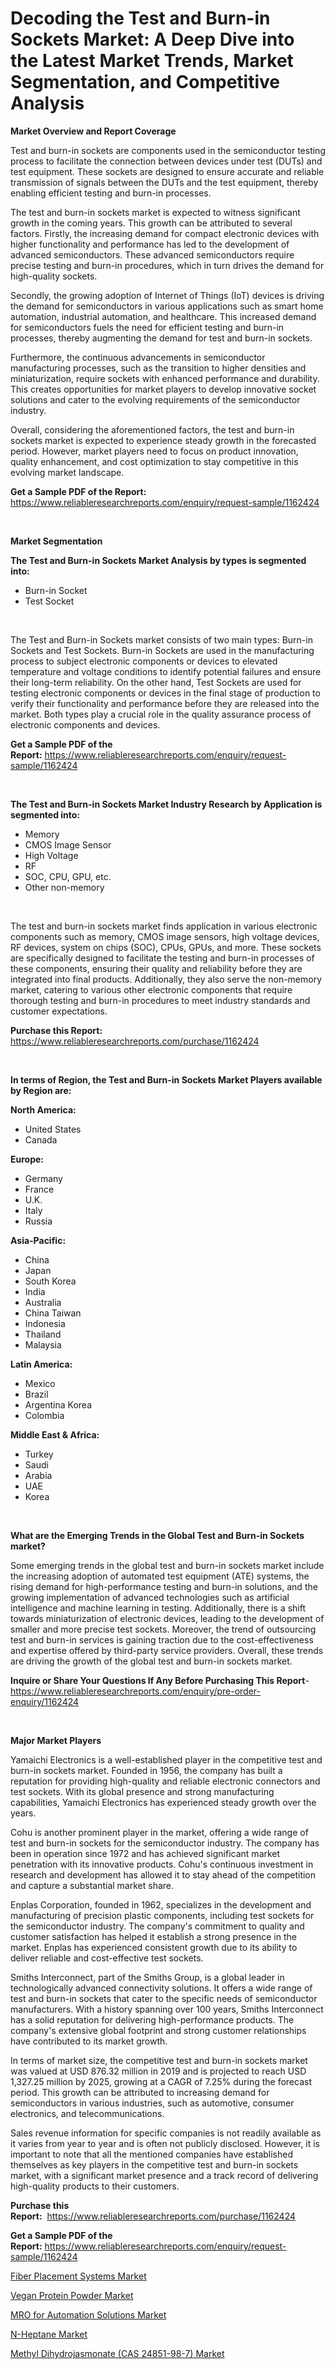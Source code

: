 <p><h1>Decoding the Test and Burn-in Sockets Market: A Deep Dive into the Latest Market Trends, Market Segmentation, and Competitive Analysis</h1></p><p><strong>Market Overview and Report Coverage</strong></p>
<p><p>Test and burn-in sockets are components used in the semiconductor testing process to facilitate the connection between devices under test (DUTs) and test equipment. These sockets are designed to ensure accurate and reliable transmission of signals between the DUTs and the test equipment, thereby enabling efficient testing and burn-in processes.</p><p>The test and burn-in sockets market is expected to witness significant growth in the coming years. This growth can be attributed to several factors. Firstly, the increasing demand for compact electronic devices with higher functionality and performance has led to the development of advanced semiconductors. These advanced semiconductors require precise testing and burn-in procedures, which in turn drives the demand for high-quality sockets.</p><p>Secondly, the growing adoption of Internet of Things (IoT) devices is driving the demand for semiconductors in various applications such as smart home automation, industrial automation, and healthcare. This increased demand for semiconductors fuels the need for efficient testing and burn-in processes, thereby augmenting the demand for test and burn-in sockets.</p><p>Furthermore, the continuous advancements in semiconductor manufacturing processes, such as the transition to higher densities and miniaturization, require sockets with enhanced performance and durability. This creates opportunities for market players to develop innovative socket solutions and cater to the evolving requirements of the semiconductor industry.</p><p>Overall, considering the aforementioned factors, the test and burn-in sockets market is expected to experience steady growth in the forecasted period. However, market players need to focus on product innovation, quality enhancement, and cost optimization to stay competitive in this evolving market landscape.</p></p>
<p><strong>Get a Sample PDF of the Report:</strong> <a href="https://www.reliableresearchreports.com/enquiry/request-sample/1162424">https://www.reliableresearchreports.com/enquiry/request-sample/1162424</a></p>
<p>&nbsp;</p>
<p><strong>Market Segmentation</strong></p>
<p><strong>The Test and Burn-in Sockets Market Analysis by types is segmented into:</strong></p>
<p><ul><li>Burn-in Socket</li><li>Test Socket</li></ul></p>
<p>&nbsp;</p>
<p><p>The Test and Burn-in Sockets market consists of two main types: Burn-in Sockets and Test Sockets. Burn-in Sockets are used in the manufacturing process to subject electronic components or devices to elevated temperature and voltage conditions to identify potential failures and ensure their long-term reliability. On the other hand, Test Sockets are used for testing electronic components or devices in the final stage of production to verify their functionality and performance before they are released into the market. Both types play a crucial role in the quality assurance process of electronic components and devices.</p></p>
<p><strong>Get a Sample PDF of the Report:</strong>&nbsp;<a href="https://www.reliableresearchreports.com/enquiry/request-sample/1162424">https://www.reliableresearchreports.com/enquiry/request-sample/1162424</a></p>
<p>&nbsp;</p>
<p><strong>The Test and Burn-in Sockets Market Industry Research by Application is segmented into:</strong></p>
<p><ul><li>Memory</li><li>CMOS Image Sensor</li><li>High Voltage</li><li>RF</li><li>SOC, CPU, GPU, etc.</li><li>Other non-memory</li></ul></p>
<p>&nbsp;</p>
<p><p>The test and burn-in sockets market finds application in various electronic components such as memory, CMOS image sensors, high voltage devices, RF devices, system on chips (SOC), CPUs, GPUs, and more. These sockets are specifically designed to facilitate the testing and burn-in processes of these components, ensuring their quality and reliability before they are integrated into final products. Additionally, they also serve the non-memory market, catering to various other electronic components that require thorough testing and burn-in procedures to meet industry standards and customer expectations.</p></p>
<p><strong>Purchase this Report:</strong>&nbsp; <a href="https://www.reliableresearchreports.com/purchase/1162424">https://www.reliableresearchreports.com/purchase/1162424</a></p>
<p>&nbsp;</p>
<p><strong>In terms of Region, the Test and Burn-in Sockets Market Players available by Region are:</strong></p>
<p>
    <p> <strong> North America: </strong>
        <ul>
            <li>United States</li>
            <li>Canada</li>
        </ul>
        </p> 
    <p> <strong> Europe: </strong>
        <ul>
            <li>Germany</li>
            <li>France</li>
            <li>U.K.</li>
            <li>Italy</li>
            <li>Russia</li>
        </ul>
        </p> 
    <p> <strong> Asia-Pacific: </strong>
        <ul>
            <li>China</li>
            <li>Japan</li>
            <li>South Korea</li>
            <li>India</li>
            <li>Australia</li>
            <li>China Taiwan</li>
            <li>Indonesia</li>
            <li>Thailand</li>
            <li>Malaysia</li>
        </ul>
        </p> 
    <p> <strong> Latin America: </strong>
        <ul>
            <li>Mexico</li>
            <li>Brazil</li>
            <li>Argentina Korea</li>
            <li>Colombia</li>
        </ul>
        </p> 
    <p> <strong> Middle East & Africa: </strong>
        <ul>
            <li>Turkey</li>
            <li>Saudi</li>
            <li>Arabia</li>
            <li>UAE</li>
            <li>Korea</li>
        </ul>
    </p>
    </p>
<p>&nbsp;</p>
<p><strong>What are the Emerging Trends in the Global Test and Burn-in Sockets market?</strong></p>
<p><p>Some emerging trends in the global test and burn-in sockets market include the increasing adoption of automated test equipment (ATE) systems, the rising demand for high-performance testing and burn-in solutions, and the growing implementation of advanced technologies such as artificial intelligence and machine learning in testing. Additionally, there is a shift towards miniaturization of electronic devices, leading to the development of smaller and more precise test sockets. Moreover, the trend of outsourcing test and burn-in services is gaining traction due to the cost-effectiveness and expertise offered by third-party service providers. Overall, these trends are driving the growth of the global test and burn-in sockets market.</p></p>
<p><strong>Inquire or Share Your Questions If Any Before Purchasing This Report</strong>- <a href="https://www.reliableresearchreports.com/enquiry/pre-order-enquiry/1162424">https://www.reliableresearchreports.com/enquiry/pre-order-enquiry/1162424</a></p>
<p>&nbsp;</p>
<p><strong>Major Market Players</strong></p>
<p><p>Yamaichi Electronics is a well-established player in the competitive test and burn-in sockets market. Founded in 1956, the company has built a reputation for providing high-quality and reliable electronic connectors and test sockets. With its global presence and strong manufacturing capabilities, Yamaichi Electronics has experienced steady growth over the years.</p><p>Cohu is another prominent player in the market, offering a wide range of test and burn-in sockets for the semiconductor industry. The company has been in operation since 1972 and has achieved significant market penetration with its innovative products. Cohu's continuous investment in research and development has allowed it to stay ahead of the competition and capture a substantial market share.</p><p>Enplas Corporation, founded in 1962, specializes in the development and manufacturing of precision plastic components, including test sockets for the semiconductor industry. The company's commitment to quality and customer satisfaction has helped it establish a strong presence in the market. Enplas has experienced consistent growth due to its ability to deliver reliable and cost-effective test sockets.</p><p>Smiths Interconnect, part of the Smiths Group, is a global leader in technologically advanced connectivity solutions. It offers a wide range of test and burn-in sockets that cater to the specific needs of semiconductor manufacturers. With a history spanning over 100 years, Smiths Interconnect has a solid reputation for delivering high-performance products. The company's extensive global footprint and strong customer relationships have contributed to its market growth.</p><p>In terms of market size, the competitive test and burn-in sockets market was valued at USD 876.32 million in 2019 and is projected to reach USD 1,327.25 million by 2025, growing at a CAGR of 7.25% during the forecast period. This growth can be attributed to increasing demand for semiconductors in various industries, such as automotive, consumer electronics, and telecommunications.</p><p>Sales revenue information for specific companies is not readily available as it varies from year to year and is often not publicly disclosed. However, it is important to note that all the mentioned companies have established themselves as key players in the competitive test and burn-in sockets market, with a significant market presence and a track record of delivering high-quality products to their customers.</p></p>
<p><strong>Purchase this Report:</strong>&nbsp;&nbsp;<a href="https://www.reliableresearchreports.com/purchase/1162424">https://www.reliableresearchreports.com/purchase/1162424</a></p>
<p></p>
<p><strong>Get a Sample PDF of the Report:</strong>&nbsp;<a href="https://www.reliableresearchreports.com/enquiry/request-sample/1162424">https://www.reliableresearchreports.com/enquiry/request-sample/1162424</a></p>
<p><p><a href="https://www.linkedin.com/pulse/fiber-placement-systems-market-challenges-opportunities-growth-cs8of/">Fiber Placement Systems Market</a></p><p><a href="https://medium.com/@beaugrant15/vegan-protein-powder-market-size-growth-forecast-2023-2030-fca05c0a0d04">Vegan Protein Powder Market</a></p><p><a href="https://github.com/rahu1503/Market-Research-Report-List-1/blob/main/mro-for-automation-solutions-market.md">MRO for Automation Solutions Market</a></p><p><a href="https://github.com/rahu1501/Market-Research-Report-List-1/blob/main/n-heptane-market.md">N-Heptane Market</a></p><p><a href="https://issuu.com/reportprime-2/docs/methyl-dihydrojasmonate-cas-24851-98-7-market-size?fr=xKAE9_zU1NQ">Methyl Dihydrojasmonate (CAS 24851-98-7) Market</a></p></p>